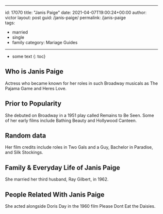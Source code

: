  ---
id: 17070
title: "Janis Paige"
date: 2021-04-07T19:00:24+00:00
author: victor
layout: post
guid: /janis-paige/
permalink: /janis-paige  
tags:
  - married
  - single
  - family
category: Mariage Guides
---

* some text
{: toc}

## Who is Janis Paige

Actress who became known for her roles in such Broadway musicals as The Pajama Game and Heres Love.

## Prior to Popularity

She debuted on Broadway in a 1951 play called Remains to Be Seen. Some of her early films include Bathing Beauty and Hollywood Canteen.

## Random data

Her film credits include roles in Two Gals and a Guy, Bachelor in Paradise, and Silk Stockings.

## Family & Everyday Life of Janis Paige

She married her third husband, Ray Gilbert, in 1962.

## People Related With Janis Paige

She acted alongside Doris Day in the 1960 film Please Dont Eat the Daisies.
 